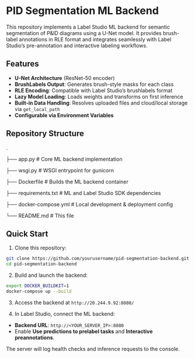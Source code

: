 # PID Segmentation ML Backend

This repository implements a Label Studio ML backend for semantic segmentation of P&ID diagrams using a U-Net model. It provides brush-label annotations in RLE format and integrates seamlessly with Label Studio’s pre-annotation and interactive labeling workflows.

## Features

- **U-Net Architecture** (ResNet-50 encoder)  
- **BrushLabels Output**: Generates brush-style masks for each class  
- **RLE Encoding**: Compatible with Label Studio’s brushlabels format  
- **Lazy Model Loading**: Loads weights and transforms on first inference  
- **Built-in Data Handling**: Resolves uploaded files and cloud/local storage via `get_local_path`  
- **Configurable via Environment Variables**  

## Repository Structure
.

├── app.py  # Core ML backend implementation

├── wsgi.py  # WSGI entrypoint for gunicorn

├── Dockerfile  # Builds the ML backend container

├── requirements.txt  # ML and Label Studio SDK dependencies

├── docker-compose.yml  # Local development & deployment config

└── README.md  # This file

## Quick Start

1. Clone this repository:
```bash
git clone https://github.com/yourusername/pid-segmentation-backend.git
cd pid-segmentation-backend
```
2. Build and launch the backend:
```bash
export DOCKER_BUILDKIT=1
docker-compose up --build
```
3. Access the backend at `http://20.244.9.92:8080/`

4. In Label Studio, connect the ML backend:
- **Backend URL**: `http://<YOUR_SERVER_IP>:8080`
- Enable **Use predictions to prelabel tasks** and **Interactive preannotations**.

The server will log health checks and inference requests to the console.
